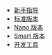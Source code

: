 <!-- _navbar.md -->

<!-- - Translations
  - [:uk: English](/)
  - [:cn: 中文](/) -->


* [新手指导](/other/novice-guide/README.md)
* [标准版本](/rt-thread-version/rt-thread-standard/README.md)
* [Nano 版本](/rt-thread-version/rt-thread-nano/an0038-nano-introduction.md)
* [Smart 版本](/rt-thread-version/rt-thread-smart/introduction/rt-smart-intro/rt-smart-intro.md)
* [开发工具](/development-tools/rtthread-studio/README.md)


